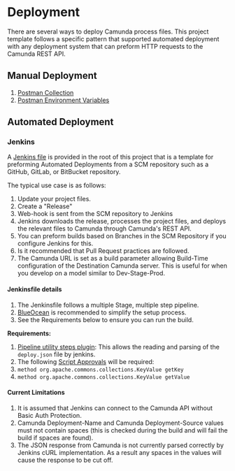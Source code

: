 # Deployment

There are several ways to deploy Camunda process files.  This project template follows a specific pattern that supported automated deployment with any deployment system that can preform HTTP requests to the Camunda REST API.

## Manual Deployment

1. [Postman Collection](ProcessProjectRenameMe.postman_collection)
1. [Postman Environment Variables](CamundaServer.postman_environment)

## Automated Deployment

### Jenkins

A [Jenkins file](../Jenkinsfile) is provided in the root of this project that is a template for preforming Automated Deployments from a SCM repository such as a GitHub, GitLab, or BitBucket repository.

The typical use case is as follows:

1. Update your project files.
1. Create a "Release"
1. Web-hook is sent from the SCM repository to Jenkins
1. Jenkins downloads the release, processes the project files, and deploys the relevant files to Camunda through Camunda's REST API.
1. You can preform builds based on Branches in the SCM Repository if you configure Jenkins for this.
1. Is it recommended that Pull Request practices are followed.
1. The Camunda URL is set as a build parameter allowing Build-Time configuration of the Destination Camunda server.  This is useful for when you develop on a model similar to Dev-Stage-Prod.

#### Jenkinsfile details

1. The Jenkinsfile follows a multiple Stage, multiple step pipeline.
1. [BlueOcean](https://jenkins.io/projects/blueocean/) is recommended to simplify the setup process.
1. See the Requirements below to ensure you can run the build.

**Requirements:**

1. [Pipeline utility steps plugin](https://wiki.jenkins-ci.org/display/JENKINS/Pipeline+Utility+Steps+Plugin): This allows the reading and parsing of the `deploy.json` file by jenkins.
1. The following [Script Approvals](https://wiki.jenkins-ci.org/display/JENKINS/Script+Security+Plugin/#ScriptSecurityPlugin-ScriptApproval) will be required:
  1. `method org.apache.commons.collections.KeyValue getKey`
  1. `method org.apache.commons.collections.KeyValue getValue`

#### Current Limitations

1. It is assumed that Jenkins can connect to the Camunda API without Basic Auth Protection.
1. Camunda Deployment-Name and Camunda Deployment-Source values must not contain spaces (this is checked during the build and will fail the build if spaces are found).
1. The JSON response from Camunda is not currently parsed correctly by Jenkins cURL implementation.  As a result any spaces in the values will cause the response to be cut off.
